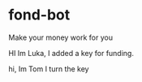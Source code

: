 # fond-bot
Make your money work for you

HI Im Luka, I added a key for funding.

hi, Im Tom I turn the key
